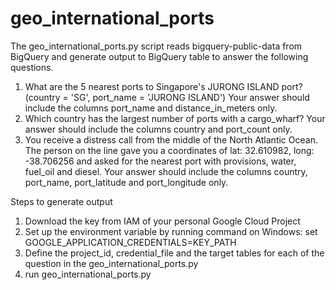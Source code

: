 # geo_international_ports

The geo_international_ports.py script reads bigquery-public-data from BigQuery and generate output to BigQuery table to answer the following questions.

1. What are the 5 nearest ports to Singapore's JURONG ISLAND port?
(country = 'SG', port_name = 'JURONG ISLAND')
Your answer should include the columns port_name and distance_in_meters only.
2. Which country has the largest number of ports with a cargo_wharf? Your answer should include
the columns country and port_count only.
3. You receive a distress call from the middle of the North Atlantic Ocean. The person on the line gave you
a coordinates of lat: 32.610982, long: -38.706256 and asked for the nearest port with
provisions, water, fuel_oil and diesel. Your answer should include the columns
country, port_name, port_latitude and port_longitude only.


Steps to generate output
1. Download the key from IAM of your personal Google Cloud Project  
2. Set up the environment variable by running command on Windows: set GOOGLE_APPLICATION_CREDENTIALS=KEY_PATH
3. Define the project_id, credential_file and the target tables for each of the question in the geo_international_ports.py
4. run geo_international_ports.py
